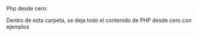 ##

Php desde cero:

Dentro de esta carpeta, se deja todo el contenido de PHP desde cero con ejemplos

##
